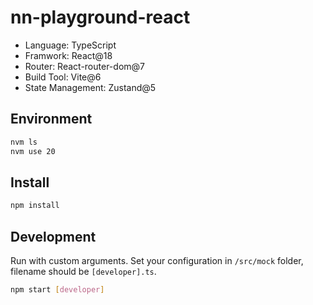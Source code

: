 # nn-playground-react

- Language: TypeScript
- Framwork: React@18
- Router: React-router-dom@7
- Build Tool: Vite@6
- State Management: Zustand@5

## Environment

```bash
nvm ls
nvm use 20
```

## Install

```bash
npm install
```

## Development

Run with custom arguments.
Set your configuration in `/src/mock` folder, filename should be `[developer].ts`.

```bash
npm start [developer]
```
